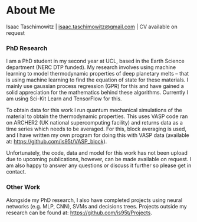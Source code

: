 # About Me

Isaac Taschimowitz | isaac.taschimowitz@gmail.com | CV available on request

### PhD Research

I am a PhD student in my second year at UCL, based in the Earth Science department (NERC DTP funded). My research involves using machine learning to model thermodynamic properties of deep planetary melts – that is using machine learning to find the equation of state for these materials. I mainly use gaussian process regression (GPR) for this and have gained a solid appreciation for the mathematics behind these algorithms. Currently I am using Sci-Kit Learn and TensorFlow for this.

To obtain data for this work I run quantum mechanical simulations of the material to obtain the thermodynamic properties. This uses VASP code ran on ARCHER2 (UK national supercomputing facility) and returns data as a time series which needs to be averaged. For this, block averaging is used, and I have written my own program for doing this with VASP data (available at: https://github.com/is95t/VASP_block). 

Unfortunately, the code, data and model for this work has not been upload due to upcoming publications, however, can be made available on request. I am also happy to answer any questions or discuss it further so please get in contact. 

### Other Work

Alongside my PhD research, I also have completed projects using neural networks (e.g. MLP, CNN), SVMs and decisions trees. Projects outside my research can be found at: https://github.com/is95t/Projects. 
